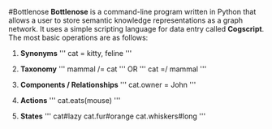 #Bottlenose
**Bottlenose** is a command-line program written in Python that allows a user to store semantic knowledge representations as a graph network. It uses a simple scripting language for data entry called **Cogscript**. The most basic operations are as follows:

1. **Synonyms**
'''
cat = kitty, feline
'''
2. **Taxonomy**
'''
mammal /= cat
'''
OR
'''
cat =/ mammal
'''
3. **Components / Relationships**
'''
cat.owner = John
'''
4. **Actions**
'''
cat.eats(mouse)
'''

4. **States**
'''
cat#lazy
cat.fur#orange
cat.whiskers#long
'''
